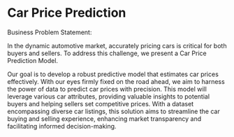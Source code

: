 # Car Price Prediction

Business Problem Statement:

In the dynamic automotive market, accurately pricing cars is critical for both buyers and sellers. To address this challenge, we present a Car Price Prediction Model. 

Our goal is to develop a robust predictive model that estimates car prices effectively. With our eyes firmly fixed on the road ahead, we aim to harness the power of data to predict car prices with precision. This model will leverage various car attributes, providing valuable insights to potential buyers and helping sellers set competitive prices. With a dataset encompassing diverse car listings, this solution aims to streamline the car buying and selling experience, enhancing market transparency and facilitating informed decision-making.